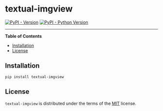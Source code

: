 # textual-imgview

[![PyPI - Version](https://img.shields.io/pypi/v/textual-imgview.svg)](https://pypi.org/project/textual-imgview)
[![PyPI - Python Version](https://img.shields.io/pypi/pyversions/textual-imgview.svg)](https://pypi.org/project/textual-imgview)

-----

**Table of Contents**

- [Installation](#installation)
- [License](#license)

## Installation

```console
pip install textual-imgview
```

## License

`textual-imgview` is distributed under the terms of the [MIT](https://spdx.org/licenses/MIT.html) license.
